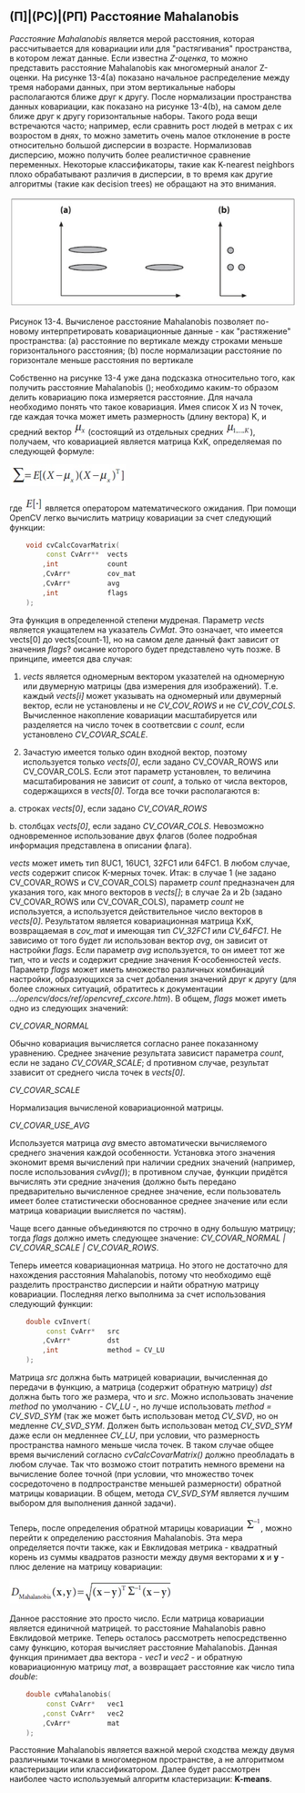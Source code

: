 ## (П]|(РС)|(РП) Расстояние Mahalanobis

*Расстояние Mahalanobis* является мерой расстояния, которая рассчитывается для ковариации или для "растягивания" пространства, в котором лежат данные. Если известна *Z-оценка*, то можно представить расстояние Mahalanobis как многомерный аналог Z-оценки. На рисунке 13-4(a) показано начальное распределение между тремя наборами данных, при этом вертикальные наборы располагаются ближе друг к другу. После нормализации пространства данных ковариации, как показано на рисунке 13-4(b), на самом деле ближе друг к другу горизонтальные наборы. Такого рода вещи встречаются часто; например, если сравнить рост людей в метрах с их возростом в днях, то можно заметить очень малое отклонение в росте относительно большой дисперсии в возрасте. Нормализовав дисперсию, можно получить более реалистичное сравнение переменных. Некоторые классификаторы, такие как K-nearest neighbors плохо обрабатывают различия в дисперсии, в то время как другие алгоритмы (такие как decision trees) не обращают на это внимания.

![Рисунок 13-4 не найден](Images/Pic_13_4.jpg)

Рисунок 13-4. Вычисленое расстояние Mahalanobis позволяет по-новому интерпретировать ковариационные данные - как "растяжение" пространства: (a) расстояние по вертикале между строками меньше горизонтального расстояния; (b) после нормализации расстояние по горизонтале меньше расстояния по вертикале

Собственно на рисунке 13-4 уже дана подсказка относительно того, как получить расстояние Mahalanobis (); необходимо каким-то образом делить ковариацию пока измеряется расстояние. Для начала необходимо понять что такое ковариация. Имея список X из N точек, где каждая точка может иметь размерность (длину вектора) K, и средний вектор ![Формула 13-1 не найдена](Images/Frml_13_1.jpg) (состоящий из отдельных средних ![Формула 13-2 не найдена](Images/Frml_13_2.jpg)), получаем, что ковариацией является матрица KxK, определяемая по следующей формуле:

![Формула 13-3 не найдена](Images/Frml_13_3.jpg)

где ![Формула 13-4 не найдена](Images/Frml_13_4.jpg) является оператором математического ожидания. При помощи OpenCV легко вычислить матрицу ковариации за счет следующий функции:

```cpp
	void cvCalcCovarMatrix(
		 const CvArr** 	vects
		,int 			count
		,CvArr* 		cov_mat
		,CvArr* 		avg
		,int 			flags
	);
```

Эта функция в определенной степени мудреная. Параметр *vects* является укащателем на указатель *CvMat*. Это означает, что имеется vects[0] до vects[count-1], но на самом деле данный факт зависит от значения *flags*? оисание которого будет представлено чуть позже. В принципе, имеется два случая:

1. *vects* является одномерным вектором указателей на одномерную или двумерную матрицы (два измерения для изображений). Т.е. каждый *vects[i]* может указывать на одномерный или двумерный вектор, если не установлены и не *CV_COV_ROWS* и не *CV_COV_COLS*. Вычисленное накопление ковариации масштабируется или разделяется на число точек в соответсвии с *count*, если установлено *CV_COVAR_SCALE*.

2. Зачастую имеется только один входной вектор, поэтому используется только *vects[0]*, если задано CV_COVAR_ROWS или CV_COVAR_COLS. Если этот параметр установлен, то величина масштабирования не зависит от *count*, а только от числа векторов, содержащихся в *vects[0]*. Тогда все точки располагаются в:

a. строках *vects[0]*, если задано *CV_COVAR_ROWS*

b. столбцах *vects[0]*, если задано *CV_COVAR_COLS*. Невозможно одновременное использование двух флагов (более подробная информация представлена в описании флага).

*vects* может иметь тип 8UC1, 16UC1, 32FC1 или 64FC1. В любом случае, *vects* содержит список K-мерных точек. Итак: в случае 1 (не задано CV_COVAR_ROWS и CV_COVAR_COLS) параметр *count* предназначен для указания того, как много векторов в *vects[]*; в случае 2a и 2b (задано CV_COVAR_ROWS или CV_COVAR_COLS), параметр *count* не используется, а используется действительное число векторов в *vects[0]*. Результатом является ковариационная матрица KxK, возвращаемая в *cov_mat* и имеющая тип *CV_32FC1* или *CV_64FC1*. Не зависимо от того будет ли использован вектор *avg*, он зависит от настройки *flags*. Если параметр *avg* используется, то он имеет тот же тип, что и *vects* и содержит средние значения K-особенностей *vects*. Параметр *flags* может иметь множество различных комбинаций настройки, образующихся за счет добаления значений друг к другу (для более сложных ситуаций, обратитесь к документации *.../opencv/docs/ref/opencvref_cxcore.htm*). В общем, *flags* может иметь одно из следующих значений:

*CV_COVAR_NORMAL*

Обычно ковариация вычисляется согласно ранее показанному уравнению. Среднее значение результата зависист параметра *count*, если не задано *CV_COVAR_SCALE*; d противном случае, результат ззависит от среднего числа точек в *vects[0]*.

*CV_COVAR_SCALE*

Нормализация вычисленой ковариационной матрицы.

*CV_COVAR_USE_AVG*

Используется матрица *avg* вместо автоматически вычисляемого среднего значения каждой особенности. Установка этого значения экономит время вычислений при наличии средних значений (например, после использования *cvAvg()*); в противном случае, функции придётся вычислять эти средние значения (должно быть передано предварительно вычисленное среднее значение, если пользователь имеет более статистически обоснованное среднее значение или если матрица ковариации выисляется по частям). 

Чаще всего данные объединяются по строчно в одну большую матрицу; тогда *flags* должно иметь следующее значение: *CV_COVAR_NORMAL | CV_COVAR_SCALE | CV_COVAR_ROWS*.

Теперь имеется ковариационная матрица. Но этого не достаточно для нахождения расстояния Mahalanobis, потому что необходимо ещё разделить пространство дисперсии и найти обратную матрицу ковариации. Последняя легко выполнима за счет использования следующий функции:

```cpp
	double cvInvert(
		 const CvArr* 	src
		,CvArr* 		dst
		,int 			method = CV_LU
	);
```

Матрица *src* должна быть матрицей ковариации, вычисленная до передачи в функцию, а матрица (содержит обратную матрицу) *dst* должна быть того же размера, что и *src*. Можно использовать значение *method* по умолчанию - *CV_LU* -, но лучше использовать *method = CV_SVD_SYM* (так же может быть использован метод *CV_SVD*, но он медленне *CV_SVD_SYM*. Должен быть использован метод *CV_SVD_SYM* даже если он медленнее *CV_LU*, при условии, что размерность пространства намного меньше числа точек. В таком случае общее время вычислений согласно *cvCalcCovarMatrix()* должно преобладать в любом случае. Так что возможо стоит потратить немного времени на вычисление более точной (при условии, что множество точек сосредоточено в подпространстве меньшей размерности) обратной матрицы ковариации. В общем, метода *CV_SVD_SYM* является лучшим выбором для выполнения данной задачи).

Теперь, после определения обратной мтарицы ковариации ![Формула 13-5 не найдена](Images/Frml_13_5.jpg), можно перейти к определению расстояния Mahalanobis. Эта мера определяется почти также, как и Евклидовая метрика - квадратный корень из суммы квадратов разности между двумя векторами **x** и **y** - плюс деление на матрицу ковариации:

![Формула 13-6 не найдена](Images/Frml_13_6.jpg)

Данное расстояние это просто число. Если матрица ковариации является единичной матрицей. то расстояние Mahalanobis равно Евклидовой метрике. Теперь осталось рассмотреть непосредственно саму функцию, которая вычисляет расстояние Mahalanobis. Данная функция принимает два вектора - *vec1* и *vec2* - и обратную ковариационную матрицу *mat*, а возвращает расстояние как число типа *double*:

```cpp
	double cvMahalanobis(
		 const CvArr* 	vec1
		,const CvArr* 	vec2
		,CvArr* 		mat
	);
```

Расстояние Mahalanobis является важной мерой сходства между двумя различными точками в многомерном пространстве, а не алгоритмом кластеризации или классификатором. Далее будет рассмотрен наиболее часто используемый алгоритм кластеризации: **K-means**.